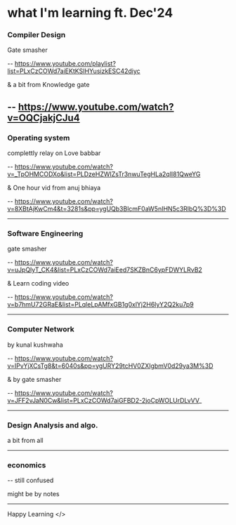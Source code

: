 # what I'm learning ft. Dec'24

###   Compiler Design 
 Gate smasher 
 
 -- https://www.youtube.com/playlist?list=PLxCzCOWd7aiEKtKSIHYusizkESC42diyc

& a bit from Knowledge gate 

-- https://www.youtube.com/watch?v=OQCjakjCJu4
---

### Operating system 
complettly relay on Love babbar 

-- https://www.youtube.com/watch?v=_TpOHMCODXo&list=PLDzeHZWIZsTr3nwuTegHLa2qlI81QweYG

& One hour vid from anuj bhiaya 

-- https://www.youtube.com/watch?v=8XBtAjKwCm4&t=3281s&pp=ygUQb3BlcmF0aW5nIHN5c3RlbQ%3D%3D

---

### Software Engineering 

gate smasher 

-- https://www.youtube.com/watch?v=uJpQlyT_CK4&list=PLxCzCOWd7aiEed7SKZBnC6ypFDWYLRvB2

& Learn coding video 

-- https://www.youtube.com/watch?v=b7hmU72GRaE&list=PLqleLpAMfxGB1g0xlYj2H6lyY2Q2ku7p9

---

### Computer Network 

by kunal kushwaha 

-- https://www.youtube.com/watch?v=IPvYjXCsTg8&t=6040s&pp=ygURY29tcHV0ZXIgbmV0d29ya3M%3D

& by gate smasher 

-- https://www.youtube.com/watch?v=JFF2vJaN0Cw&list=PLxCzCOWd7aiGFBD2-2joCpWOLUrDLvVV_

---
### Design Analysis and algo. 

a bit from  all 

---

### economics 

-- still confused 

might be by notes 



---
Happy Learning </>
